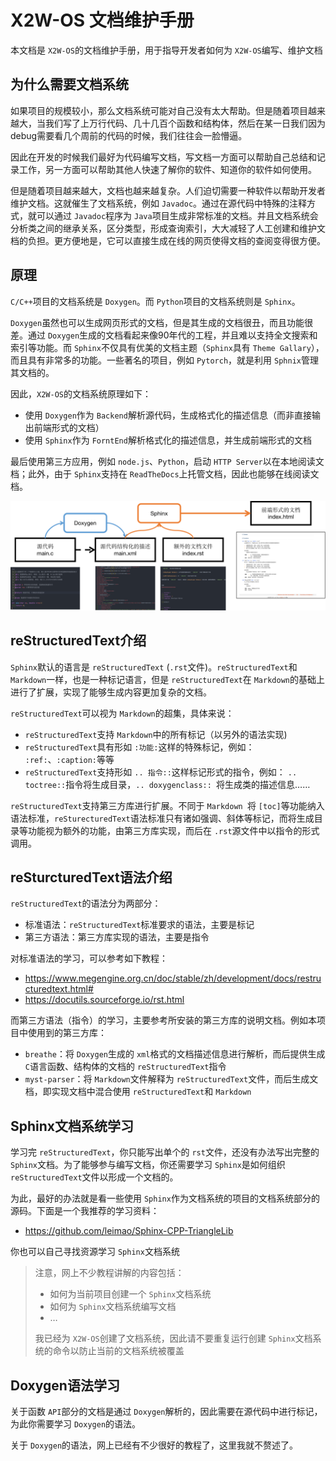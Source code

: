 # X2W-OS 文档维护手册

本文档是 `X2W-OS`的文档维护手册，用于指导开发者如何为 `X2W-OS`编写、维护文档

## 为什么需要文档系统

如果项目的规模较小，那么文档系统可能对自己没有太大帮助。但是随着项目越来越大，当我们写了上万行代码、几十几百个函数和结构体，然后在某一日我们因为debug需要看几个周前的代码的时候，我们往往会一脸懵逼。

因此在开发的时候我们最好为代码编写文档，写文档一方面可以帮助自己总结和记录工作，另一方面可以帮助其他人快速了解你的软件、知道你的软件如何使用。

但是随着项目越来越大，文档也越来越复杂。人们迫切需要一种软件以帮助开发者维护文档。这就催生了文档系统，例如 `Javadoc`。通过在源代码中特殊的注释方式，就可以通过 `Javadoc`程序为 `Java`项目生成非常标准的文档。并且文档系统会分析类之间的继承关系，区分类型，形成查询索引，大大减轻了人工创建和维护文档的负担。更方便地是，它可以直接生成在线的网页使得文档的查阅变得很方便。

## 原理

`C/C++`项目的文档系统是 `Doxygen`。而 `Python`项目的文档系统则是 `Sphinx`。

`Doxygen`虽然也可以生成网页形式的文档，但是其生成的文档很丑，而且功能很差。通过 `Doxygen`生成的文档看起来像90年代的工程，并且难以支持全文搜索和索引等功能。而 `Sphinx`不仅具有优美的文档主题（`Sphinx`具有 `Theme Gallary`），而且具有非常多的功能。一些著名的项目，例如 `Pytorch`，就是利用 `Sphnix`管理其文档的。

因此，`X2W-OS`的文档系统原理如下：

- 使用 `Doxygen`作为 `Backend`解析源代码，生成格式化的描述信息（而非直接输出前端形式的文档）
- 使用 `Sphinx`作为 `ForntEnd`解析格式化的描述信息，并生成前端形式的文档

最后使用第三方应用，例如 `node.js`、`Python`，启动 `HTTP Server`以在本地阅读文档；此外，由于 `Sphinx`支持在 `ReadTheDocs`上托管文档，因此也能够在线阅读文档。

![1680607479032](image/README/1680607479032.png "X2W-OS文档系统原理")

## reStructuredText介绍

`Sphinx`默认的语言是 `reStructuredText` (`.rst`文件)。`reStructuredText`和 `Markdown`一样，也是一种标记语言，但是 `reStructuredText`在 `Markdown`的基础上进行了扩展，实现了能够生成内容更加复杂的文档。

`reStructuredText`可以视为 `Markdown`的超集，具体来说：

- `reStructuredText`支持 `Markdown`中的所有标记（以另外的语法实现)
- `reStructuredText`具有形如 `:功能:`这样的特殊标记，例如： `:ref:`、`:caption:`等等
- `reStructuredText`支持形如 `.. 指令::`这样标记形式的指令，例如： `.. toctree::`指令将生成目录，`.. doxygenclass:: `将生成类的描述信息……

`reStructuredText`支持第三方库进行扩展。不同于 `Markdown `将 `[toc]`等功能纳入语法标准，`reSturecturedText`语法标准只有诸如强调、斜体等标记，而将生成目录等功能视为额外的功能，由第三方库实现，而后在 `.rst`源文件中以指令的形式调用。

## reSturcturedText语法介绍

`reStructuredText`的语法分为两部分：

- 标准语法：`reStructuredText`标准要求的语法，主要是标记
- 第三方语法：第三方库实现的语法，主要是指令

对标准语法的学习，可以参考如下教程：

- https://www.megengine.org.cn/doc/stable/zh/development/docs/restructuredtext.html#
- https://docutils.sourceforge.io/rst.html

而第三方语法（指令）的学习，主要参考所安装的第三方库的说明文档。例如本项目中使用到的第三方库：

- `breathe`：将 `Doxygen`生成的 `xml`格式的文档描述信息进行解析，而后提供生成 `C`语言函数、结构体的文档的 `reStructuredText`指令
- `myst-parser`：将 `Markdown`文件解释为 `reStructuredText`文件，而后生成文档，即实现文档中混合使用 `reStructuredText`和 `Markdown`

## Sphinx文档系统学习

学习完 `reStructuredText`，你只能写出单个的 `rst`文件，还没有办法写出完整的 `Sphinx`文档。为了能够参与编写文档，你还需要学习 `Sphinx`是如何组织 `reStructuredText`文件以形成一个文档的。

为此，最好的办法就是看一些使用 `Sphinx`作为文档系统的项目的文档系统部分的源码。下面是一个我推荐的学习资料：

- https://github.com/leimao/Sphinx-CPP-TriangleLib

你也可以自己寻找资源学习 `Sphinx`文档系统

> 注意，网上不少教程讲解的内容包括：
>
> - 如何为当前项目创建一个 `Sphinx`文档系统
> - 如何为 `Sphinx`文档系统编写文档
> - …
>
> 我已经为 `X2W-OS`创建了文档系统，因此请不要重复运行创建 `Sphinx`文档系统的命令以防止当前的文档系统被覆盖

## Doxygen语法学习

关于函数 `API`部分的文档是通过 `Doxygen`解析的，因此需要在源代码中进行标记，为此你需要学习 `Doxygen`的语法。

关于 `Doxygen`的语法，网上已经有不少很好的教程了，这里我就不赘述了。
